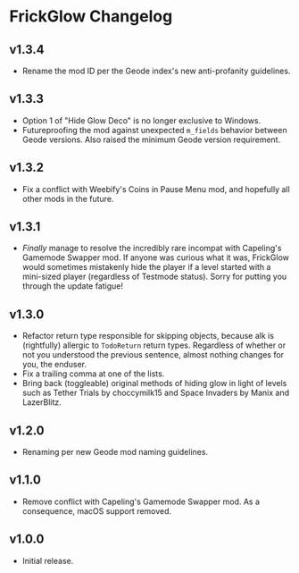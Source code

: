 # FrickGlow Changelog
## v1.3.4
- Rename the mod ID per the Geode index's new anti-profanity guidelines.
## v1.3.3
- Option 1 of "Hide Glow Deco" is no longer exclusive to Windows.
- Futureproofing the mod against unexpected `m_fields` behavior between Geode versions. Also raised the minimum Geode version requirement.
## v1.3.2
- Fix a conflict with Weebify's Coins in Pause Menu mod, and hopefully all other mods in the future.
## v1.3.1
- *Finally* manage to resolve the incredibly rare incompat with Capeling's Gamemode Swapper mod. If anyone was curious what it was, FrickGlow would sometimes mistakenly hide the player if a level started with a mini-sized player (regardless of Testmode status). Sorry for putting you through the update fatigue!
## v1.3.0
- Refactor return type responsible for skipping objects, because alk is (rightfully) allergic to `TodoReturn` return types. Regardless of whether or not you understood the previous sentence, almost nothing changes for you, the enduser.
- Fix a trailing comma at one of the lists.
- Bring back (toggleable) original methods of hiding glow in light of levels such as Tether Trials by choccymilk15 and Space Invaders by Manix and LazerBlitz.
## v1.2.0
- Renaming per new Geode mod naming guidelines.
## v1.1.0
- Remove conflict with Capeling's Gamemode Swapper mod. As a consequence, macOS support removed.
## v1.0.0
- Initial release.